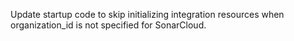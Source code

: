 Update startup code to skip initializing integration resources when organization_id is not specified for SonarCloud.